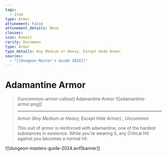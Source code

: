 ```yaml
---
tags:
  - Item
type: Armor
attunement: False
attunement_details: None
classes:
icon: RaVest
rarity: Uncommon
type: Armor
type_details: Any Medium or Heavy, Except Hide Armor
sources: 
  - "[[Dungeon Master's Guide 2024]]"
---
```

# Adamantine Armor
>[!uncommon-armor-callout] Adamantine Armor
>![[adamantine-armor.png]]
>
>- - -
>_Armor (Any Medium or Heavy, Except Hide Armor) , Uncommon_
>
>This suit of armor is reinforced with adamantine, one of the hardest substances in existence. While you're wearing it, any Critical Hit against you becomes a normal hit.
>


![[dungeon-masters-guide-2024.avif|banner]]